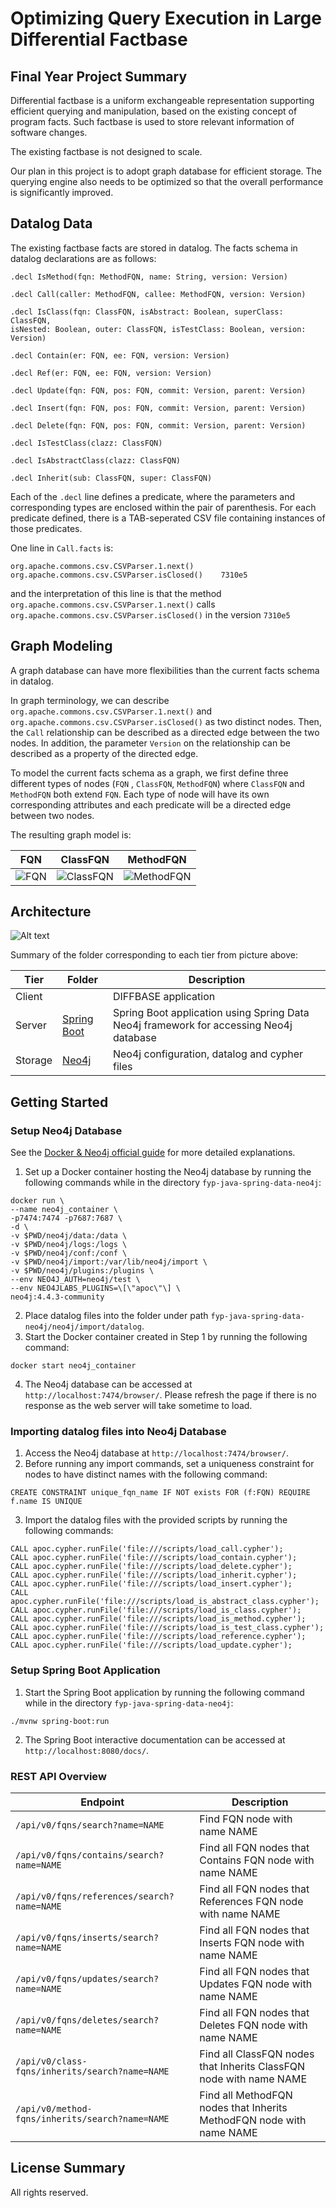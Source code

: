 # Optimizing Query Execution in Large Differential Factbase

## Final Year Project Summary

Differential factbase is a uniform exchangeable representation supporting efficient querying and
manipulation, based on the existing concept of program facts. Such factbase is used to store
relevant information of software changes.

The existing factbase is not designed to scale.

Our plan in this project is to adopt graph database for efficient storage. The querying engine also
needs to be optimized so that the overall performance is significantly improved.

## Datalog Data

The existing factbase facts are stored in datalog. The facts schema in datalog declarations are as
follows:

```datalog
.decl IsMethod(fqn: MethodFQN, name: String, version: Version)

.decl Call(caller: MethodFQN, callee: MethodFQN, version: Version)

.decl IsClass(fqn: ClassFQN, isAbstract: Boolean, superClass: ClassFQN,
isNested: Boolean, outer: ClassFQN, isTestClass: Boolean, version: Version)

.decl Contain(er: FQN, ee: FQN, version: Version)

.decl Ref(er: FQN, ee: FQN, version: Version)

.decl Update(fqn: FQN, pos: FQN, commit: Version, parent: Version)

.decl Insert(fqn: FQN, pos: FQN, commit: Version, parent: Version)

.decl Delete(fqn: FQN, pos: FQN, commit: Version, parent: Version)

.decl IsTestClass(clazz: ClassFQN)

.decl IsAbstractClass(clazz: ClassFQN)

.decl Inherit(sub: ClassFQN, super: ClassFQN)
```

Each of the `.decl` line defines a predicate, where the parameters and corresponding types are
enclosed within the pair of parenthesis. For each predicate defined, there is a TAB-seperated CSV
file containing instances of those predicates.

One line in `Call.facts` is:

```
org.apache.commons.csv.CSVParser.1.next()    org.apache.commons.csv.CSVParser.isClosed()    7310e5
```

and the interpretation of this line is that the method `org.apache.commons.csv.CSVParser.1.next()`
calls `org.apache.commons.csv.CSVParser.isClosed()` in the version `7310e5`

## Graph Modeling

A graph database can have more flexibilities than the current facts schema in datalog.

In graph terminology, we can describe `org.apache.commons.csv.CSVParser.1.next()`
and `org.apache.commons.csv.CSVParser.isClosed()` as two distinct nodes. Then, the `Call`
relationship can be described as a directed edge between the two nodes. In addition, the
parameter `Version` on the relationship can be described as a property of the directed edge.

To model the current facts schema as a graph, we first define three different types of nodes (`FQN`
, `ClassFQN`, `MethodFQN`) where `ClassFQN` and `MethodFQN` both extend `FQN`. Each type of node will
have its own corresponding attributes and each predicate will be a directed edge between two nodes.

The resulting graph model is:

[FQN]: https://user-images.githubusercontent.com/37036242/153893961-b42dd961-4579-4163-9c03-dcf87ddc0a22.png

[ClassFQN]: https://user-images.githubusercontent.com/37036242/153893928-a8d375f7-f38b-459c-9326-8e4160340e5f.png

[MethodFQN]: https://user-images.githubusercontent.com/37036242/153893923-3944d229-db51-4cc7-93cb-a2dfc9b2cd4f.png

| FQN         | ClassFQN              | MethodFQN               |
|-------------|-----------------------|-------------------------|
| ![FQN][FQN] | ![ClassFQN][ClassFQN] | ![MethodFQN][MethodFQN] |

## Architecture

![Alt text](https://user-images.githubusercontent.com/37036242/151647266-24412612-7f2a-4013-9468-0a0faca55010.png?raw=true "Title")

Summary of the folder corresponding to each tier from picture above:

| Tier    | Folder               | Description                                                                            |
|---------|----------------------|----------------------------------------------------------------------------------------|
| Client  |                      | DIFFBASE application                                                                   |
| Server  | [Spring Boot](./src) | Spring Boot application using Spring Data Neo4j framework for accessing Neo4j database |
| Storage | [Neo4j](./neo4j)     | Neo4j configuration, datalog and cypher files                                          |

## Getting Started

### Setup Neo4j Database

See the [Docker & Neo4j official guide](https://neo4j.com/developer/docker-run-neo4j/) for more
detailed explanations.

1. Set up a Docker container hosting the Neo4j database by running the following commands while in
   the directory `fyp-java-spring-data-neo4j`:

```shell
docker run \
--name neo4j_container \
-p7474:7474 -p7687:7687 \
-d \
-v $PWD/neo4j/data:/data \
-v $PWD/neo4j/logs:/logs \
-v $PWD/neo4j/conf:/conf \
-v $PWD/neo4j/import:/var/lib/neo4j/import \
-v $PWD/neo4j/plugins:/plugins \
--env NEO4J_AUTH=neo4j/test \
--env NEO4JLABS_PLUGINS=\[\"apoc\"\] \
neo4j:4.4.3-community
```

2. Place datalog files into the folder under path `fyp-java-spring-data-neo4j/neo4j/import/datalog`.
3. Start the Docker container created in Step 1 by running the following command:

```shell
docker start neo4j_container
```

4. The Neo4j database can be accessed at `http://localhost:7474/browser/`. Please refresh the page
   if there is no response as the web server will take sometime to load.

### Importing datalog files into Neo4j Database

1. Access the Neo4j database at `http://localhost:7474/browser/`.
2. Before running any import commands, set a uniqueness constraint for nodes to have distinct names
   with the following command:

```cypher
CREATE CONSTRAINT unique_fqn_name IF NOT exists FOR (f:FQN) REQUIRE f.name IS UNIQUE
```

3. Import the datalog files with the provided scripts by running the following commands:

```cypher
CALL apoc.cypher.runFile('file:///scripts/load_call.cypher');
CALL apoc.cypher.runFile('file:///scripts/load_contain.cypher');
CALL apoc.cypher.runFile('file:///scripts/load_delete.cypher');
CALL apoc.cypher.runFile('file:///scripts/load_inherit.cypher');
CALL apoc.cypher.runFile('file:///scripts/load_insert.cypher');
CALL apoc.cypher.runFile('file:///scripts/load_is_abstract_class.cypher');
CALL apoc.cypher.runFile('file:///scripts/load_is_class.cypher');
CALL apoc.cypher.runFile('file:///scripts/load_is_method.cypher');
CALL apoc.cypher.runFile('file:///scripts/load_is_test_class.cypher');
CALL apoc.cypher.runFile('file:///scripts/load_reference.cypher');
CALL apoc.cypher.runFile('file:///scripts/load_update.cypher');
```

### Setup Spring Boot Application

1. Start the Spring Boot application by running the following command while in
   the directory `fyp-java-spring-data-neo4j`:

```shell
./mvnw spring-boot:run
```

2. The Spring Boot interactive documentation can be accessed at `http://localhost:8080/docs/`.

### REST API Overview

| Endpoint                                        | Description                                                          |
|-------------------------------------------------|----------------------------------------------------------------------|
| `/api/v0/fqns/search?name=NAME`                 | Find FQN node with name NAME                                         |
| `/api/v0/fqns/contains/search?name=NAME`        | Find all FQN nodes that Contains FQN node with name NAME             |
| `/api/v0/fqns/references/search?name=NAME`      | Find all FQN nodes that References FQN node with name NAME           |
| `/api/v0/fqns/inserts/search?name=NAME`         | Find all FQN nodes that Inserts FQN node with name NAME              |
| `/api/v0/fqns/updates/search?name=NAME`         | Find all FQN nodes that Updates FQN node with name NAME              |
| `/api/v0/fqns/deletes/search?name=NAME`         | Find all FQN nodes that Deletes FQN node with name NAME              |
| `/api/v0/class-fqns/inherits/search?name=NAME`  | Find all ClassFQN nodes that Inherits ClassFQN node with name NAME   |
| `/api/v0/method-fqns/inherits/search?name=NAME` | Find all MethodFQN nodes that Inherits MethodFQN node with name NAME |

## License Summary

All rights reserved.